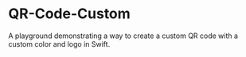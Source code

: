 # QR-Code-Custom
A playground demonstrating a way to create a custom QR code with a custom color and logo in Swift.
